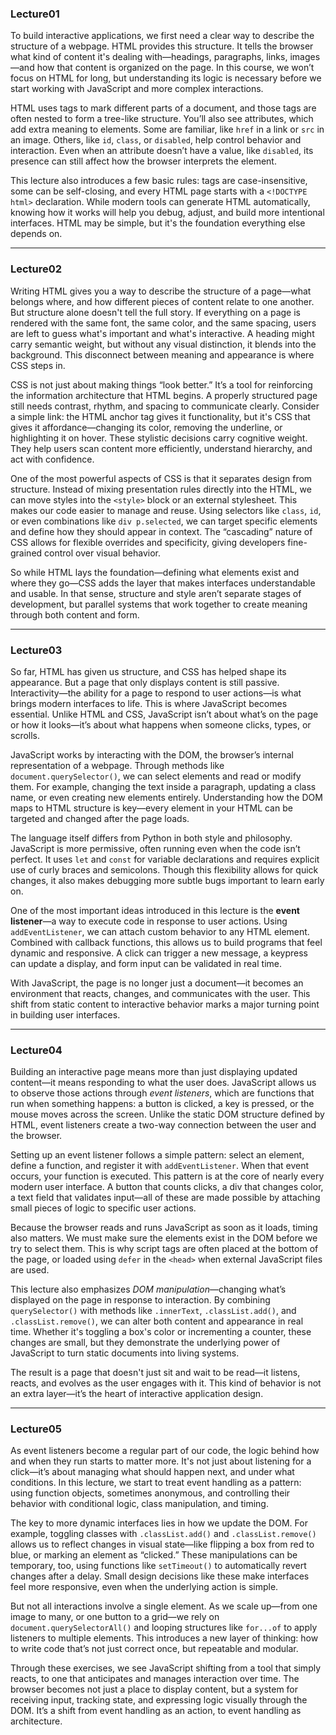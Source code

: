 ### Lecture01

To build interactive applications, we first need a clear way to describe the structure of a webpage. HTML provides this structure. It tells the browser what kind of content it's dealing with—headings, paragraphs, links, images—and how that content is organized on the page. In this course, we won’t focus on HTML for long, but understanding its logic is necessary before we start working with JavaScript and more complex interactions.

HTML uses tags to mark different parts of a document, and those tags are often nested to form a tree-like structure. You’ll also see attributes, which add extra meaning to elements. Some are familiar, like `href` in a link or `src` in an image. Others, like `id`, `class`, or `disabled`, help control behavior and interaction. Even when an attribute doesn’t have a value, like `disabled`, its presence can still affect how the browser interprets the element.

This lecture also introduces a few basic rules: tags are case-insensitive, some can be self-closing, and every HTML page starts with a `<!DOCTYPE html>` declaration. While modern tools can generate HTML automatically, knowing how it works will help you debug, adjust, and build more intentional interfaces. HTML may be simple, but it's the foundation everything else depends on.

---

### Lecture02

Writing HTML gives you a way to describe the structure of a page—what belongs where, and how different pieces of content relate to one another. But structure alone doesn't tell the full story. If everything on a page is rendered with the same font, the same color, and the same spacing, users are left to guess what's important and what's interactive. A heading might carry semantic weight, but without any visual distinction, it blends into the background. This disconnect between meaning and appearance is where CSS steps in.

CSS is not just about making things “look better.” It’s a tool for reinforcing the information architecture that HTML begins. A properly structured page still needs contrast, rhythm, and spacing to communicate clearly. Consider a simple link: the HTML anchor tag gives it functionality, but it's CSS that gives it affordance—changing its color, removing the underline, or highlighting it on hover. These stylistic decisions carry cognitive weight. They help users scan content more efficiently, understand hierarchy, and act with confidence.

One of the most powerful aspects of CSS is that it separates design from structure. Instead of mixing presentation rules directly into the HTML, we can move styles into the `<style>` block or an external stylesheet. This makes our code easier to manage and reuse. Using selectors like `class`, `id`, or even combinations like `div p.selected`, we can target specific elements and define how they should appear in context. The “cascading” nature of CSS allows for flexible overrides and specificity, giving developers fine-grained control over visual behavior.

So while HTML lays the foundation—defining what elements exist and where they go—CSS adds the layer that makes interfaces understandable and usable. In that sense, structure and style aren’t separate stages of development, but parallel systems that work together to create meaning through both content and form.


---

### Lecture03

So far, HTML has given us structure, and CSS has helped shape its appearance. But a page that only displays content is still passive. Interactivity—the ability for a page to respond to user actions—is what brings modern interfaces to life. This is where JavaScript becomes essential. Unlike HTML and CSS, JavaScript isn’t about what’s on the page or how it looks—it’s about what happens when someone clicks, types, or scrolls.

JavaScript works by interacting with the DOM, the browser’s internal representation of a webpage. Through methods like `document.querySelector()`, we can select elements and read or modify them. For example, changing the text inside a paragraph, updating a class name, or even creating new elements entirely. Understanding how the DOM maps to HTML structure is key—every element in your HTML can be targeted and changed after the page loads.

The language itself differs from Python in both style and philosophy. JavaScript is more permissive, often running even when the code isn’t perfect. It uses `let` and `const` for variable declarations and requires explicit use of curly braces and semicolons. Though this flexibility allows for quick changes, it also makes debugging more subtle bugs important to learn early on.

One of the most important ideas introduced in this lecture is the **event listener**—a way to execute code in response to user actions. Using `addEventListener`, we can attach custom behavior to any HTML element. Combined with callback functions, this allows us to build programs that feel dynamic and responsive. A click can trigger a new message, a keypress can update a display, and form input can be validated in real time.

With JavaScript, the page is no longer just a document—it becomes an environment that reacts, changes, and communicates with the user. This shift from static content to interactive behavior marks a major turning point in building user interfaces.

---

### Lecture04
Building an interactive page means more than just displaying updated content—it means responding to what the user does. JavaScript allows us to observe those actions through *event listeners*, which are functions that run when something happens: a button is clicked, a key is pressed, or the mouse moves across the screen. Unlike the static DOM structure defined by HTML, event listeners create a two-way connection between the user and the browser.

Setting up an event listener follows a simple pattern: select an element, define a function, and register it with `addEventListener`. When that event occurs, your function is executed. This pattern is at the core of nearly every modern user interface. A button that counts clicks, a div that changes color, a text field that validates input—all of these are made possible by attaching small pieces of logic to specific user actions.

Because the browser reads and runs JavaScript as soon as it loads, timing also matters. We must make sure the elements exist in the DOM before we try to select them. This is why script tags are often placed at the bottom of the page, or loaded using `defer` in the `<head>` when external JavaScript files are used.

This lecture also emphasizes *DOM manipulation*—changing what’s displayed on the page in response to interaction. By combining `querySelector()` with methods like `.innerText`, `.classList.add()`, and `.classList.remove()`, we can alter both content and appearance in real time. Whether it's toggling a box's color or incrementing a counter, these changes are small, but they demonstrate the underlying power of JavaScript to turn static documents into living systems.

The result is a page that doesn't just sit and wait to be read—it listens, reacts, and evolves as the user engages with it. This kind of behavior is not an extra layer—it’s the heart of interactive application design.

---

### Lecture05
As event listeners become a regular part of our code, the logic behind how and when they run starts to matter more. It's not just about listening for a click—it’s about managing what should happen next, and under what conditions. In this lecture, we start to treat event handling as a pattern: using function objects, sometimes anonymous, and controlling their behavior with conditional logic, class manipulation, and timing.

The key to more dynamic interfaces lies in how we update the DOM. For example, toggling classes with `.classList.add()` and `.classList.remove()` allows us to reflect changes in visual state—like flipping a box from red to blue, or marking an element as “clicked.” These manipulations can be temporary, too, using functions like `setTimeout()` to automatically revert changes after a delay. Small design decisions like these make interfaces feel more responsive, even when the underlying action is simple.

But not all interactions involve a single element. As we scale up—from one image to many, or one button to a grid—we rely on `document.querySelectorAll()` and looping structures like `for...of` to apply listeners to multiple elements. This introduces a new layer of thinking: how to write code that’s not just correct once, but repeatable and modular.

Through these exercises, we see JavaScript shifting from a tool that simply reacts, to one that anticipates and manages interaction over time. The browser becomes not just a place to display content, but a system for receiving input, tracking state, and expressing logic visually through the DOM. It’s a shift from event handling as an action, to event handling as architecture.
